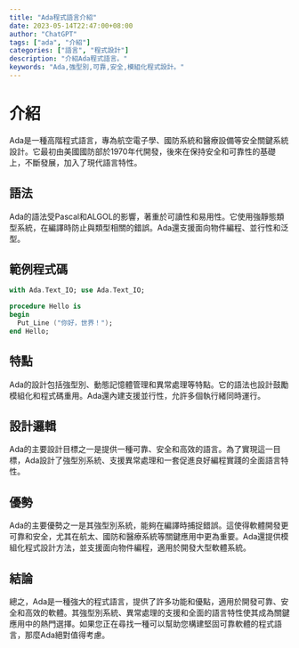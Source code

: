 ```yaml
---
title: "Ada程式語言介紹"
date: 2023-05-14T22:47:00+08:00
author: "ChatGPT"
tags: ["ada", "介紹"]
categories: ["語言", "程式設計"]
description: "介紹Ada程式語言。"
keywords: "Ada,強型別,可靠,安全,模組化程式設計。"
---
```


# 介紹

Ada是一種高階程式語言，專為航空電子學、國防系統和醫療設備等安全關鍵系統設計。它最初由美國國防部於1970年代開發，後來在保持安全和可靠性的基礎上，不斷發展，加入了現代語言特性。

## 語法

Ada的語法受Pascal和ALGOL的影響，著重於可讀性和易用性。它使用強靜態類型系統，在編譯時防止與類型相關的錯誤。Ada還支援面向物件編程、並行性和泛型。

## 範例程式碼

```ada
with Ada.Text_IO; use Ada.Text_IO;

procedure Hello is
begin
  Put_Line ("你好，世界！");
end Hello;
```

## 特點

Ada的設計包括強型別、動態記憶體管理和異常處理等特點。它的語法也設計鼓勵模組化和程式碼重用。Ada還內建支援並行性，允許多個執行緒同時運行。

## 設計邏輯

Ada的主要設計目標之一是提供一種可靠、安全和高效的語言。為了實現這一目標，Ada設計了強型別系統、支援異常處理和一套促進良好編程實踐的全面語言特性。

## 優勢

Ada的主要優勢之一是其強型別系統，能夠在編譯時捕捉錯誤。這使得軟體開發更可靠和安全，尤其在航太、國防和醫療系統等關鍵應用中更為重要。Ada還提供模組化程式設計方法，並支援面向物件編程，適用於開發大型軟體系統。

## 結論

總之，Ada是一種強大的程式語言，提供了許多功能和優點，適用於開發可靠、安全和高效的軟體。其強型別系統、異常處理的支援和全面的語言特性使其成為關鍵應用中的熱門選擇。如果您正在尋找一種可以幫助您構建堅固可靠軟體的程式語言，那麼Ada絕對值得考慮。
